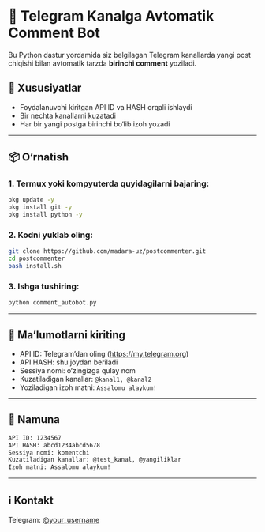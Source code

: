 # 🤖 Telegram Kanalga Avtomatik Comment Bot

Bu Python dastur yordamida siz belgilagan Telegram kanallarda yangi post chiqishi bilan avtomatik tarzda **birinchi comment** yoziladi.

## 🔧 Xususiyatlar
- Foydalanuvchi kiritgan API ID va HASH orqali ishlaydi
- Bir nechta kanallarni kuzatadi
- Har bir yangi postga birinchi bo‘lib izoh yozadi

---

## 📦 O‘rnatish

### 1. Termux yoki kompyuterda quyidagilarni bajaring:
```bash
pkg update -y
pkg install git -y
pkg install python -y
```

### 2. Kodni yuklab oling:
```bash
git clone https://github.com/madara-uz/postcommenter.git
cd postcommenter
bash install.sh
```

### 3. Ishga tushiring:
```bash
python comment_autobot.py
```

---

## 📝 Ma’lumotlarni kiriting
- API ID: Telegram’dan oling (https://my.telegram.org)
- API HASH: shu joydan beriladi
- Sessiya nomi: o‘zingizga qulay nom
- Kuzatiladigan kanallar: `@kanal1, @kanal2`
- Yoziladigan izoh matni: `Assalomu alaykum!`

---

## 📎 Namuna
```bash
API ID: 1234567
API HASH: abcd1234abcd5678
Sessiya nomi: komentchi
Kuzatiladigan kanallar: @test_kanal, @yangiliklar
Izoh matni: Assalomu alaykum!
```

---

## ℹ️ Kontakt
Telegram: [@your_username](https://t.me/your_username)
